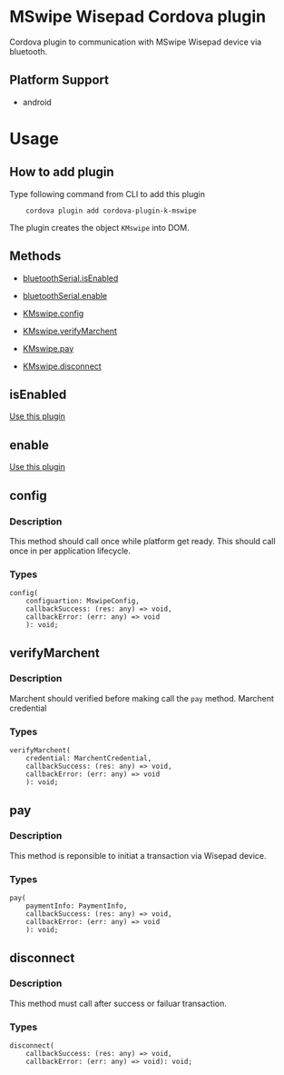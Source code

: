# MSwipe Wisepad Cordova plugin
Cordova plugin to communication with MSwipe Wisepad device via bluetooth.

## Platform Support
* android

# Usage

## How to add plugin
Type following command from CLI to add this plugin

```
    cordova plugin add cordova-plugin-k-mswipe
```

The plugin creates the object `KMswipe` into DOM.

## Methods

- [bluetoothSerial.isEnabled](#isEnabled)
- [bluetoothSerial.enable](#enable)


- [KMswipe.config](#config)
- [KMswipe.verifyMarchent](#verifyMarchent)
- [KMswipe.pay](#pay)
- [KMswipe.disconnect](#disconnect)



## isEnabled

[Use this plugin ](https://github.com/don/BluetoothSerial#isenabled)

## enable

[Use this plugin ](https://github.com/don/BluetoothSerial#enable)

## config

### Description

This method should call once while platform get ready. This should call once in per application lifecycle.

### Types

```
config(
    configuartion: MswipeConfig, 
    callbackSuccess: (res: any) => void, 
    callbackError: (err: any) => void
    ): void;
```

## verifyMarchent

### Description

Marchent should verified before making call the `pay` method. Marchent credential

### Types

```
verifyMarchent(
    credential: MarchentCredential,
    callbackSuccess: (res: any) => void,
    callbackError: (err: any) => void
    ): void;
```

## pay

### Description

This method is reponsible to initiat a transaction via Wisepad device.

### Types

```
pay(
    paymentInfo: PaymentInfo,
    callbackSuccess: (res: any) => void,
    callbackError: (err: any) => void
    ): void;
```

## disconnect

### Description

This method must call after success or failuar transaction.

### Types

```
disconnect(
    callbackSuccess: (res: any) => void,
    callbackError: (err: any) => void): void;
```